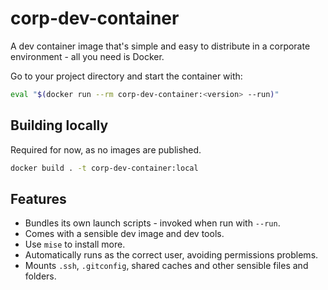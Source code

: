 # corp-dev-container

A dev container image that's simple and easy to distribute in a
corporate environment - all you need is Docker.

Go to your project directory and start the container with:
```sh
eval "$(docker run --rm corp-dev-container:<version> --run)"
```

## Building locally

Required for now, as no images are published.

```sh
docker build . -t corp-dev-container:local
```

## Features

- Bundles its own launch scripts - invoked when run with `--run`.
- Comes with a sensible dev image and dev tools.
- Use `mise` to install more.
- Automatically runs as the correct user, avoiding permissions problems.
- Mounts `.ssh`, `.gitconfig`, shared caches and other sensible files
  and folders.